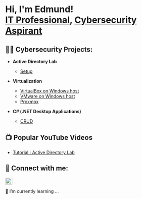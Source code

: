 <h1>Hi, I'm Edmund! <br/><a href="https://github.com/edgonzalesjr/edgonzalesjr.github.io">IT Professional</a>, <a href="https://www.linkedin.com/in/edgonzalesjr">Cybersecurity Aspirant</a></h1>

<h2>👨‍💻 Cybersecurity Projects:</h2>

- <b>Active Directory Lab</b>
  - [Setup](https://github.com/edgonzalesjr/SETUP)

- <b>Virtualization</b>
  - [VirtualBox on Windows host](https://github.com/edgonzalesjr/Virtualbox)
  - [VMware on Windows host](https://github.com/edgonzalesjr/VMware)
  - [Proxmox](https://github.com/edgonzalesjr/Proxmox)

- <b>C# (.NET Desktop Applications)</b>
  - [CRUD](https://github.com/edgonzalesjr/CRUD)

<h2>📺 Popular YouTube Videos</h2>

- [Tutorial : Active Directory Lab](https://www.youtube.com/)

<h2> 🤳 Connect with me:</h2>

[<img align="left" alt="JoshMadakor | LinkedIn" width="22px" src="https://cdn.jsdelivr.net/npm/simple-icons@v3/icons/linkedin.svg" />][linkedin]

[linkedin]: https://linkedin.com/in/edgonzalesjr
<br>
<br>
🌱 I’m currently learning ...
<!--
**joshmadakor1/joshmadakor1** is a ✨ _special_ ✨ repository because its `README.md` (this file) appears on your GitHub profile.

Here are some ideas to get you started:

- 🔭 I’m currently working on ...
- 🌱 I’m currently learning ...
- 👯 I’m looking to collaborate on ...
- 🤔 I’m looking for help with ...
- 💬 Ask me about ...
- 📫 How to reach me: ...
- 😄 Pronouns: ...
- ⚡ Fun fact: ...
-->
